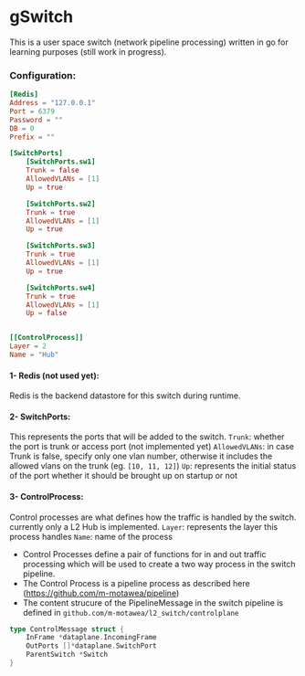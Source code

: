 # gSwitch

This is a user space switch (network pipeline processing) written in go for learning purposes (still work in progress).


### Configuration:
```toml
[Redis]
Address = "127.0.0.1"
Port = 6379
Password = ""
DB = 0
Prefix = ""

[SwitchPorts]
    [SwitchPorts.sw1]
    Trunk = false
    AllowedVLANs = [1]
    Up = true

    [SwitchPorts.sw2]
    Trunk = true
    AllowedVLANs = [1]
    Up = true

    [SwitchPorts.sw3]
    Trunk = true
    AllowedVLANs = [1]
    Up = true

    [SwitchPorts.sw4]
    Trunk = true
    AllowedVLANs = [1]
    Up = false


[[ControlProcess]]
Layer = 2
Name = "Hub"
```


#### 1- Redis (not used yet):
Redis is the backend datastore for this switch during runtime.


#### 2- SwitchPorts:
This represents the ports that will be added to the switch.
    `Trunk`: whether the port is trunk or access port (not implemented yet)
    `AllowedVLANs`: in case Trunk is false, specify only one vlan number, otherwise it includes the allowed vlans on the trunk (eg. `[10, 11, 12]`)
    `Up`: represents the initial status of the port whether it should be brought up on startup or not

#### 3- ControlProcess:
Control processes are what defines how the traffic is handled by the switch. currently only a L2 Hub is implemented.
    `Layer`: represents the layer this process handles
    `Name`: name of the process

- Control Processes define a pair of functions for in and out traffic processing which will be used to create a two way process in the switch pipeline.
- The Control Process is a pipeline process as described here (https://github.com/m-motawea/pipeline)
- The content strucure of the PipelineMessage in the switch pipeline is defined in `github.com/m-motawea/l2_switch/controlplane`
```go
type ControlMessage struct {
	InFrame *dataplane.IncomingFrame
	OutPorts []*dataplane.SwitchPort
	ParentSwitch *Switch
}
```
